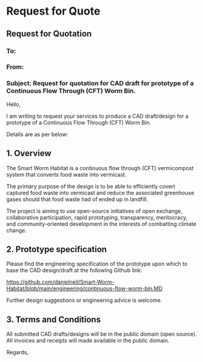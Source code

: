 
# Request for Quote

## Request for Quotation

### To:	     
### From:    
	
### Subject: Request for quotation for CAD draft for prototype of a Continuous Flow Through (CFT) Worm Bin.

Hello, 
	
I am writing to request your services to produce a CAD draft/design for a prototype of a Continuous Flow Through (CFT) Worm Bin.

Details are as per below:

## 1. Overview

The Smart Worm Habitat is a continuous flow through (CFT) vermicompost system that converts food waste into vermicast.

The primary purpose of the design is to be able to efficiently covert captured food waste into vermicast and reduce the associated greenhouse gases should that food waste had of ended up in landfill.

The project is aiming to use open-source initiatives of open exchange, collaborative participation, rapid prototyping, transparency, meritocracy, and community-oriented development in the interests of combatting climate change. 

## 2.	Prototype specification

Please find the engineering specification of the prototype upon which to base the CAD design/draft at the following Github link: 
	
https://github.com/danielneil/Smart-Worm-Habitat/blob/main/engineering/continuous-flow-worm-bin.MD
	
Further design suggestions or engineering advice is welcome.
	
## 3.	Terms and Conditions
	
All submitted CAD drafts/designs will be in the public domain (open source).
All invoices and receipts will made available in the public domain.

Regards,
<probably-daniel>

